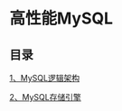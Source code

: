 <!--
 * @Author: taobo
 * @Date: 2020-11-09 23:06:12
 * @LastEditTime: 2020-11-27 19:13:44
-->
# 高性能MySQL
## 目录  
[1、MySQL逻辑架构](./code/mysql_arch.md)  

[2、MySQL存储引擎](./code/mysql_engine.md)